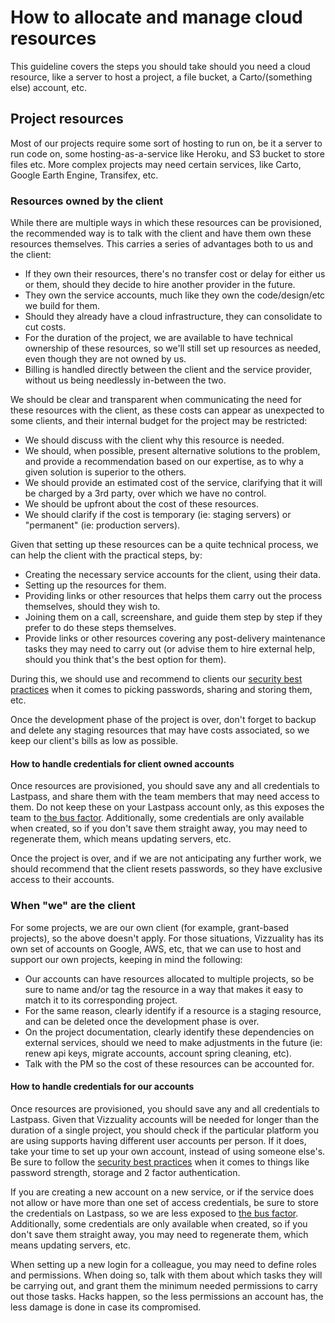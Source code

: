 # How to allocate and manage cloud resources

This guideline covers the steps you should take should you need a cloud resource, like a server to host a project, a file bucket, a Carto/(something else) account, etc.

## Project resources

Most of our projects require some sort of hosting to run on, be it a server to run code on, some hosting-as-a-service like Heroku, and S3 bucket to store files etc. More complex projects may need certain services, like Carto, Google Earth Engine, Transifex, etc.


### Resources owned by the client

While there are multiple ways in which these resources can be provisioned, the recommended way is to talk with the client and have them own these resources themselves. This carries a series of advantages both to us and the client:

- If they own their resources, there's no transfer cost or delay for either us or them, should they decide to hire another provider in the future.
- They own the service accounts, much like they own the code/design/etc we build for them.
- Should they already have a cloud infrastructure, they can consolidate to cut costs.
- For the duration of the project, we are available to have technical ownership of these resources, so we'll still set up resources as needed, even though they are not owned by us.
- Billing is handled directly between the client and the service provider, without us being needlessly in-between the two. 


We should be clear and transparent when communicating the need for these resources with the client, as these costs can appear as unexpected to some clients, and their internal budget for the project may be restricted:
- We should discuss with the client why this resource is needed.
- We should, when possible, present alternative solutions to the problem, and provide a recommendation based on our expertise, as to why a given solution is superior to the others.
- We should provide an estimated cost of the service, clarifying that it will be charged by a 3rd party, over which we have no control.
- We should be upfront about the cost of these resources.
- We should clarify if the cost is temporary (ie: staging servers) or "permanent" (ie: production servers).


Given that setting up these resources can be a quite technical process, we can help the client with the practical steps, by:
- Creating the necessary service accounts for the client, using their data.
- Setting up the resources for them.
- Providing links or other resources that helps them carry out the process themselves, should they wish to.
- Joining them on a call, screenshare, and guide them step by step if they prefer to do these steps themselves.
- Provide links or other resources covering any post-delivery maintenance tasks they may need to carry out (or advise them to hire external help, should you think that's the best option for them).

During this, we should use and recommend to clients our [security best practices](https://github.com/Vizzuality/playbook/blob/master/guidelines/security.md) when it comes to picking passwords, sharing and storing them, etc. 

Once the development phase of the project is over, don't forget to backup and delete any staging resources that may have costs associated, so we keep our client's bills as low as possible.

#### How to handle credentials for client owned accounts

Once resources are provisioned, you should save any and all credentials to Lastpass, and share them with the team members that may need access to them. Do not keep these on your Lastpass account only, as this exposes the team to [the bus factor](https://en.wikipedia.org/wiki/Bus_factor). Additionally, some credentials are only available when created, so if you don't save them straight away, you may need to regenerate them, which means updating servers, etc.

Once the project is over, and if we are not anticipating any further work, we should recommend that the client resets passwords, so they have exclusive access to their accounts.


### When "we" are the client

For some projects, we are our own client (for example, grant-based projects), so the above doesn't apply. For those situations, Vizzuality has its own set of accounts on Google, AWS, etc, that we can use to host and support our own projects, keeping in mind the following:
- Our accounts can have resources allocated to multiple projects, so be sure to name and/or tag the resource in a way that makes it easy to match it to its corresponding project.
- For the same reason, clearly identify if a resource is a staging resource, and can be deleted once the development phase is over.
- On the project documentation, clearly identify these dependencies on external services, should we need to make adjustments in the future (ie: renew api keys, migrate accounts, account spring cleaning, etc). 
- Talk with the PM so the cost of these resources can be accounted for.


#### How to handle credentials for our accounts

Once resources are provisioned, you should save any and all credentials to Lastpass. Given that Vizzuality accounts will be needed for longer than the duration of a single project, you should check if the particular platform you are using supports having different user accounts per person. If it does, take your time to set up your own account, instead of using someone else's. Be sure to follow the [security best practices](https://github.com/Vizzuality/playbook/blob/master/guidelines/security.md) when it comes to things like password strength, storage and 2 factor authentication.

If you are creating a new account on a new service, or if the service does not allow or have more than one set of access credentials, be sure to store the credentials on Lastpass, so we are less exposed to [the bus factor](https://en.wikipedia.org/wiki/Bus_factor). Additionally, some credentials are only available when created, so if you don't save them straight away, you may need to regenerate them, which means updating servers, etc.

When setting up a new login for a colleague, you may need to define roles and permissions. When doing so, talk with them about which tasks they will be carrying out, and grant them the minimum needed permissions to carry out those tasks. Hacks happen, so the less permissions an account has, the less damage is done in case its compromised. 